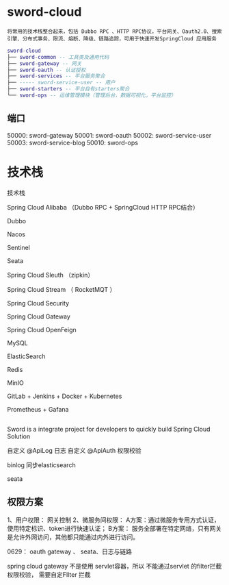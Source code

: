 # sword-cloud
    将常用的技术栈整合起来，包括 Dubbo RPC 、HTTP RPC协议，平台网关、Oauth2.0、搜索引擎、分布式事务、限流、熔断、降级、链路追踪，可用于快速开发SpringCloud 应用服务

``` lua
sword-cloud
├── sword-common -- 工具类及通用代码
├── sword-gateway -- 网关
├── sword-oauth -- 认证授权
├── sword-services -- 平台服务聚合
├── ----- sword-service-user -- 用户
├── sword-starters -- 平台自有starters聚合
└── sword-ops -- 运维管理模块（管理后台，数据可视化，平台监控）
```
## 端口
50000: sword-gateway
50001: sword-oauth
50002: sword-service-user
50003: sword-service-blog
50010: sword-ops

# 技术栈
技术栈

Spring Cloud Alibaba （Dubbo RPC + SpringCloud HTTP RPC结合）

Dubbo 

Nacos

Sentinel

Seata

Spring Cloud Sleuth （zipkin）

Spring Cloud Stream （ RocketMQT ）

Spring Cloud Security

Spring Cloud Gateway

Spring Cloud OpenFeign

MySQL

ElasticSearch

Redis

MinIO

GitLab + Jenkins + Docker + Kubernetes

Prometheus + Gafana

## 
Sword is a integrate project  for developers to quickly build Spring Cloud Solution



自定义 @ApiLog 日志
自定义 @ApiAuth 权限校验

binlog 同步elasticsearch

seata

## 权限方案
1、用户权限： 网关控制
2、微服务间权限： A方案：通过微服务专用方式认证，使用特定标识、token进行快速认证； B方案： 服务全部署在特定网络，只有网关是允许外网访问，其他都只能通过内外进行访问。

0629： oauth gateway 、 seata、日志与链路


spring cloud gateway 不是使用 servlet容器，所以 不能通过servlet 的filter拦截权限校验， 需要自定FIlter 拦截 
